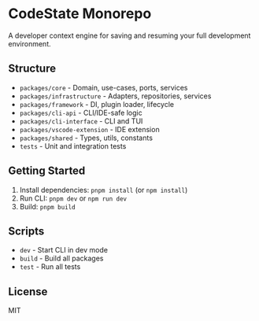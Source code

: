 # CodeState Monorepo

A developer context engine for saving and resuming your full development environment.

## Structure

- `packages/core` - Domain, use-cases, ports, services
- `packages/infrastructure` - Adapters, repositories, services
- `packages/framework` - DI, plugin loader, lifecycle
- `packages/cli-api` - CLI/IDE-safe logic
- `packages/cli-interface` - CLI and TUI
- `packages/vscode-extension` - IDE extension
- `packages/shared` - Types, utils, constants
- `tests` - Unit and integration tests

## Getting Started

1. Install dependencies: `pnpm install` (or `npm install`)
2. Run CLI: `pnpm dev` or `npm run dev`
3. Build: `pnpm build`

## Scripts

- `dev` - Start CLI in dev mode
- `build` - Build all packages
- `test` - Run all tests

## License
MIT 